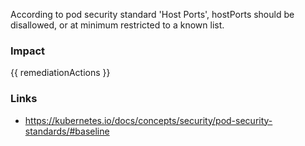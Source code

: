 
According to pod security standard 'Host Ports', hostPorts should be disallowed, or at minimum restricted to a known list.

### Impact
<!-- Add Impact here -->

<!-- DO NOT CHANGE -->
{{ remediationActions }}

### Links
- https://kubernetes.io/docs/concepts/security/pod-security-standards/#baseline



